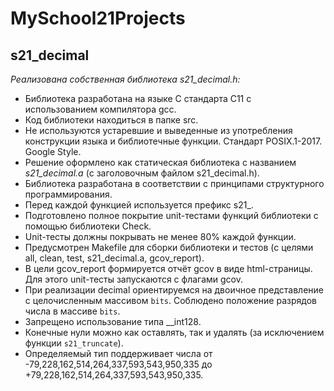 # MySchool21Projects

## s21_decimal
*Реализована собственная библиотека s21_decimal.h:*
- Библиотека разработана на языке С стандарта C11 с использованием компилятора gcc.
- Код библиотеки находиться в папке src.
- Не используются устаревшие и выведенные из употребления конструкции языка и библиотечные функции. Стандарт POSIX.1-2017. Google Style.
- Решение оформлено как статическая библиотека с названием *s21_decimal.a* (с заголовочным файлом s21_decimal.h).
- Библиотека разработана в соответствии с принципами структурного программирования.
- Перед каждой функцией используется префикс s21_.
- Подготовлено полное покрытие unit-тестами функций библиотеки c помощью библиотеки Check.
- Unit-тесты должны покрывать не менее 80% каждой функции.
- Предусмотрен Makefile для сборки библиотеки и тестов (с целями all, clean, test, s21_decimal.a, gcov_report).
- В цели gcov_report формируется отчёт gcov в виде html-страницы. Для этого unit-тесты запускаются с флагами gcov.
- При реализации decimal ориентируемся на двоичное представление с целочисленным массивом `bits`. Соблюдено положение разрядов числа в массиве `bits`.
- Запрещено использование типа __int128.
- Конечные нули можно как оставлять, так и удалять (за исключением функции `s21_truncate`).
- Определяемый тип поддерживает числа от -79,228,162,514,264,337,593,543,950,335 до +79,228,162,514,264,337,593,543,950,335.
